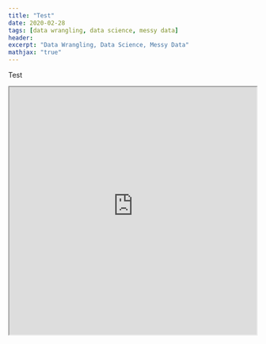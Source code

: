 ```yaml
---
title: "Test"
date: 2020-02-28
tags: [data wrangling, data science, messy data]
header:
excerpt: "Data Wrangling, Data Science, Messy Data"
mathjax: "true"
---
```


Test
<iframe src="https://rstudio-pubs-static.s3.amazonaws.com/579571_75299020c91b4e508978ffd3e933f87a.html" width="500px" height="500px" class="cool"></iframe>
